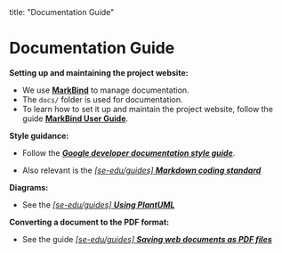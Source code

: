 <frontmatter>
  title: "Documentation Guide"
</frontmatter>

# Documentation Guide

**Setting up and maintaining the project website:**

* We use [**MarkBind**](https://markbind.org/) to manage documentation.
* The `docs/` folder is used for documentation.
* To learn how to set it up and maintain the project website, follow the guide [**MarkBind User Guide**](https://markbind.org/userGuide/index.html).


**Style guidance:**

* Follow the [**_Google developer documentation style guide_**](https://developers.google.com/style).

* Also relevant is the [_[se-edu/guides] **Markdown coding standard**_](https://se-education.org/guides/conventions/markdown.html)

**Diagrams:**

* See the [_[se-edu/guides] **Using PlantUML**_](https://se-education.org/guides/tutorials/plantUml.html)

**Converting a document to the PDF format:**

* See the guide [_[se-edu/guides] **Saving web documents as PDF files**_](https://se-education.org/guides/tutorials/savingPdf.html)
